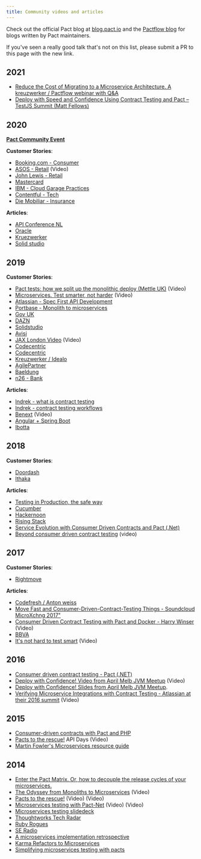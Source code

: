 ```yaml
---
title: Community videos and articles
---
```


Check out the official Pact blog at [blog.pact.io](http://blog.pact.io) and the [Pactflow blog](https://pactflow.io/blog) for blogs written by Pact maintainers.

If you've seen a really good talk that's not on this list, please submit a PR to this page with the new link.

## 2021

* [Reduce the Cost of Migrating to a Microservice Architecture. A kreuzwerker / Pactflow webinar with Q&A](https://vimeo.com/526231279?utm_source=pact-oss-docs&amp;utm_campaign=m2m)
* [Deploy with Speed and Confidence Using Contract Testing and Pact – TestJS Summit (Matt Fellows)](https://www.youtube.com/watch?v=W20AmP0XgkU?utm_source=pact-oss-docs&amp;utm_campaign=m2m)

## 2020

**[Pact Community Event](/events/20201119)**

**Customer Stories**:
* [Booking.com - Consumer](https://medium.com/better-programming/your-contract-tests-are-not-protecting-you-563a5d6cdfef)
* [ASOS - Retail](https://www.youtube.com/watch?v=SAtXTT214ro&feature=youtu.be) (Video)
* [John Lewis - Retail](https://medium.com/john-lewis-software-engineering/consumer-driven-contract-testing-a-scalable-testing-strategy-for-microservices-3f2b09f99ed1)
* [Mastercard](https://developer.mastercard.com/blog/consumer-driven-contracts-to-the-rescue/)
* [IBM - Cloud Garage Practices](https://www.ibm.com/garage/method/practices/code/contract-driven-testing)
* [Contentful - Tech](https://www.meetup.com/continuous-testing-meetup-berlin/events/267088189/)
* [Die Mobiliar - Insurance](https://medium.com/@dany.marques/how-to-set-up-pact-tests-with-angular-jest-ae157f272428)

**Articles**:
* [API Conference NL](https://apiconference.net/microservices/testing-microservices-with-consumer-driven-contracts/)
* [Oracle](https://blogs.oracle.com/javamagazine/how-to-test-java-microservices-with-pact?source=:em:nw:mt::RC_WWMK190726P00001:NSL400044496&elq_mid=159020&sh=112606151426090819312817243332&cmid=WWMK190726P00001C0008)
* [Kruezwerker](https://kreuzwerker.de/post/migrating-pact-contract-tests-from-junit4-to-junit5)
* [Solid studio](https://solidstudio.io/blog/consumer-driven-contract-ci-cd.html)

## 2019
**Customer Stories**:
* [Pact tests: how we split up the monolithic deploy (Mettle UK)](https://www.youtube.com/watch?v=0sSy8ZTsW64) (Video)
* [Microservices. Test smarter, not harder](https://youtu.be/mFnKHcqSJ3I) (Video)
* [Atlassian - Spec First API Development](https://www.atlassian.com/blog/technology/spec-first-api-development)
* [Portbase - Monolith to microservices](https://www.infoq.com/news/2019/02/contract-testing-microservices/)
* [Gov UK](https://technology.blog.gov.uk/2019/01/29/lessons-learnt-using-contract-testing-in-gov-uk-pay/)
* [DAZN](https://medium.com/dazn-tech/pact-contract-testing-dealing-with-authentication-on-the-provider-51fd46fdaa78)
* [Solidstudio](https://solidstudio.io/blog/consumer-driven-contract-introduction.html)
* [Avisi](https://www.avisi.nl/blog/keep-your-microservices-compatible-with-consumer-driven-contract-testing)
* [JAX London Video](https://www.youtube.com/watch?v=l5IEMOk4QiM) (Video)
* [Codecentric](https://blog.codecentric.de/en/2019/10/consumer-driven-contract-testing-with-pact/)
* [Codecentric](https://blog.codecentric.de/en/2019/11/message-pact-contract-testing-in-event-driven-applications/)
* [Kreuzwerker / Idealo](https://kreuzwerker.de/post/introduction-to-consumer-driven-contract-testing)
* [AgilePartner](https://www.agilepartner.net/en/pact-broker-the-missing-piece-of-your-consumer-driven-contract-approach-part-3/)
* [Baeldung](https://www.baeldung.com/pact-junit-consumer-driven-contracts)
* [n26 - Bank](https://confengine.com/inedocon-2019/proposal/9293/confidently-releasing-microservices-with-consumer-driven-contracts-testing)

**Articles**:
* [Indrek - what is contract testing](https://blog.indrek.io/articles/consumer-driven-contract-testing/)
* [Indrek - contract testing workflows](https://blog.indrek.io/articles/pact-workflow/)
* [Benext](https://youtu.be/8XMUtBKmeCE?t=2107) (Video)
* [Angular + Spring Boot](https://medium.com/@richard.hendricksen/consumer-driven-contract-testing-with-pact-for-angular-and-spring-boot-9c84caac4040)
* [Ibotta](https://medium.com/building-ibotta/understanding-pact-and-contract-testing-as-part-of-a-complete-testing-strategy-f062a52a317c)

## 2018

**Customer Stories**:
* [Doordash](https://doordash.engineering/2018/11/05/contract-testing-with-pact/)
* [Ithaka](https://medium.com/build-smarter/consumer-driven-contracts-with-pact-eddb234278dd)

**Articles**:
* [Testing in Production, the safe way](https://medium.com/@copyconstruct/testing-in-production-the-safe-way-18ca102d0ef1)
* [Cucumber](https://www.slideshare.net/sebrose/contract-testing-and-pact)
* [Hackernoon](https://hackernoon.com/how-to-test-microservices-with-consumer-driven-contracts-9bf5c2c05349)
* [Rising Stack](https://blog.risingstack.com/consumer-driven-contract-testing-with-pact/)
* [Service Evolution with Consumer Driven Contracts and Pact \(.Net\)](http://adamrodger.github.io/blog/2018/07/05/consumer-driven-contracts.html)
* [Beyond consumer driven contract testing](https://www.youtube.com/watch?v=n5QFe6uwWHI&list=TLPQMjEwODIwMjC3gGz7zy58gQ&index=2) (video)

## 2017

**Customer Stories**:
* [Rightmove](https://www.infoq.com/articles/microservices-consumer-driven-contracts-pact-docker/)

**Articles**:
* [Codefresh / Anton weiss](https://codefresh.io/docker-tutorial/how-to-test-microservice-integration-with-pact/)
* [Move Fast and Consumer-Driven-Contract-Testing Things - Soundcloud MicroXchng 2017"](https://speakerdeck.com/alonpeer/move-fast-and-consumer-driven-contract-test-things)
* [Consumer Driven Contract Testing with Pact and Docker - Harry Winser](https://www.youtube.com/watch?v=pnWVYeDVo2s) (Video)
* [BBVA](https://www.bbva.com/en/consumer-driven-contract-tests/)
* [It's not hard to test smart](https://www.youtube.com/watch?v=79GKBYSqMIo) (Video)

## 2016

* [Consumer driven contract testing - Pact \(.NET\)](https://medium.com/@ericjwhuang/consumer-driven-contract-testing-pact-d791a3eac72a/)
* [Deploy with Confidence! Video from April Melb JVM Meetup](https://www.youtube.com/watch?v=h-79QmIV824) (Video)
* [Deploy with Confidence! Slides from April Melb JVM Meetup](https://github.com/pact-foundation/pact.io/tree/9da206b230a2f794aab2eb927a70e9c53e693810/media/media/Pact%20-%20Deploy%20with%20Confidence!.pdf).
* [Verifying Microservice Integrations with Contract Testing - Atlassian at their 2016 summit](https://www.youtube.com/watch?v=-6x6XBDf9sQ&feature=youtu.be) (Video)

## 2015
* [Consumer-driven contracts with Pact and PHP](http://www.andykelk.net/tech/consumer-driven-contracts-with-pact-and-php)
* [Pacts to the rescue!](http://www.infoq.com/presentations/pact) API Days \(Video\)
* [Martin Fowler's Microservices resource guide](http://martinfowler.com/microservices/)

## 2014

* [Enter the Pact Matrix. Or, how to decouple the release cycles of your microservices.](http://techblog.realestate.com.au/enter-the-pact-matrix-or-how-to-decouple-the-release-cycles-of-your-microservices/)
* [The Odyssey from Monoliths to Microservices](https://yow.eventer.com/yow-2014-1222/the-odyssey-from-monoliths-to-microservices-at-realestate-com-au-by-beth-skurrie-and-evan-bottcher-and-jon-eaves-1751) \(Video\)
* [Pacts to the rescue!](https://www.youtube.com/watch?v=KwpDu9SuAbI) \(Video\) (Video)
* [Microservices testing with Pact-Net](https://www.youtube.com/watch?v=SMadH_ALLII) \(Video\) (Video)
* [Microservices testing slidedeck](http://martinfowler.com/articles/microservice-testing/)
* [Thoughtworks Tech Radar](https://github.com/pact-foundation/pact-ruby)
* [Ruby Rogues](http://rubyrogues.com/176-rr-rails-as-an-soa-client-with-pete-hodgson/)
* [SE Radio](http://www.se-radio.net/2014/10/episode-213-james-lewis-on-microservices/)
* [A microservices implementation retrospective](http://techblog.realestate.com.au/a-microservices-implementation-retrospective/)
* [Karma Refactors to Microservices](http://www.infoq.com/news/2014/07/karma-microservices)
* [Simplifying microservices testing with pacts](http://dius.com.au/2014/05/19/simplifying-micro-service-testing-with-pacts/)
